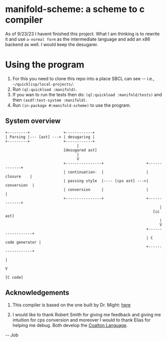 # manifold-scheme: a scheme to c compiler
As of 9/23/23 I havent finished this project. What I am thinking is to rewrite it and use `a-normal form` as the intermediate language and add an x86 backend as well. I would keep the desugarer.



# Using the program 

1. For this you need to clone this repo into a place SBCL can see -- i.e., `~/quicklisp/local-projects/`.
2. Run `(ql:quickload :manifold)`. 
3. If you wan to run the tests then do: `(ql:quickload :manifold/tests)` and then `(asdf:test-system :manifold)`.
5. Run `(in-package #:manifold-scheme)` to use the program.

## System overview

```
+---------+               +------------+
| Parsing |--- [ast] ---> | desugaring |
+---------+               +------------+
                                |
                          [desugared ast]
                                |
                                V
                          +----------------+                   +-------------+
                          | continuation-  |                   |  closure    |
                          | passing style  |---- [cps ast] --->| conversion  |
                          | conversion     |                   |             |
                          +----------------+                   +-------------+
                                                                     |
                                                                  [cc ast]
                                                                     |
                                                                     V
                                                               +------------------+
                                                               | C code generator |
                                                               +------------------+
                                                                        |
                                                                        V
                                                                      [C code]
```


## Acknowledgements
1. This compiler is based on the one built by Dr. Might:  [here](https://matt.might.net/articles/compiling-scheme-to-c/)

2. I would like to thank Robert Smith for giving me feedback and giving me intuition for cps conversion and moreover I would to thank Elias for helping me debug. Both develop the [Coalton Language](https://github.com/coalton-lang/coalton).



-- Job



